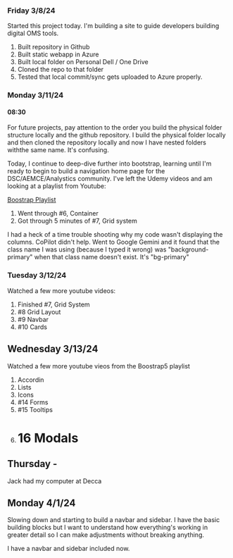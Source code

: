 ### Friday 3/8/24
Started this project today. I'm building a site to guide developers building digital OMS tools.

1. Built repository in Github
2. Built static webapp in Azure
3. Built local folder on Personal Dell / One Drive
4. Cloned the repo to that folder
5. Tested that local commit/sync gets uploaded to Azure properly.

### Monday 3/11/24
#### 08:30
For future projects, pay attention to the order you build the physical folder structure locally and the github repository. I build the physical folder locally and then cloned the repository locally and now I have nested folders withthe same name. It's confusing.

Today, I continue to deep-dive further into bootstrap, learning until I'm ready to begin to build a navigation home page for the DSC/AEMCE/Analystics community. I've left the Udemy videos and am looking at a playlist from Youtube: 

[Boostrap Playlist](https://www.youtube.com/watch?v=irfbn103AzE&list=PL4cUxeGkcC9joIM91nLzd_qaH_AimmdAR&index=7)

1. Went through #6, Container
2. Got through 5 minutes of #7, Grid system

I had a heck of a time trouble shooting why my code wasn't displaying the columns. CoPilot didn't help. Went to Google Gemini and it found that the class name I was using (because I typed it wrong) was "background-primary" when that class name doesn't exist. It's "bg-primary"

### Tuesday 3/12/24
Watched a few more youtube videos:

1. Finished #7, Grid System
2. #8 Grid Layout
3. #9 Navbar
4. #10 Cards

## Wednesday 3/13/24
Watched a few more youtube vieos from the Boostrap5 playlist

1. Accordin
2. Lists
3. Icons
1. #14 Forms
2. #15 Tooltips
3. # 16 Modals

## Thursday - 
Jack had my computer at Decca

## Monday 4/1/24
Slowing down and starting to build a navbar and sidebar. I have the basic building blocks but I want to understand how everything's working in greater detail so I can make adjustments without breaking anything.

I have a navbar and sidebar included now.


